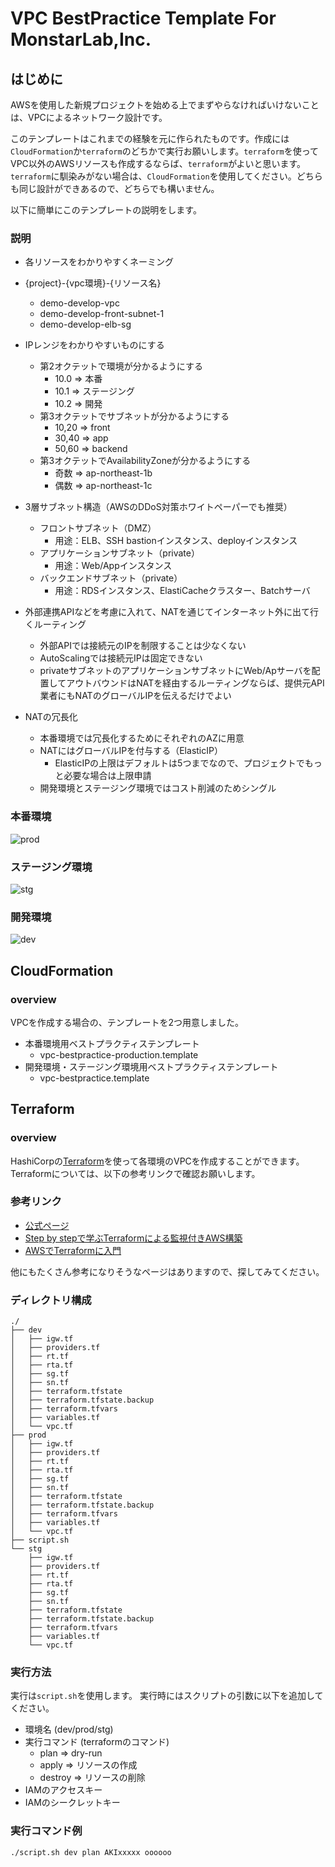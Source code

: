 # VPC BestPractice Template For MonstarLab,Inc.
## はじめに
AWSを使用した新規プロジェクトを始める上でまずやらなければいけないことは、VPCによるネットワーク設計です。

このテンプレートはこれまでの経験を元に作られたものです。作成には`CloudFormation`か`terraform`のどちかで実行お願いします。`terraform`を使ってVPC以外のAWSリソースも作成するならば、`terraform`がよいと思います。`terraform`に馴染みがない場合は、`CloudFormation`を使用してください。どちらも同じ設計ができあるので、どちらでも構いません。

以下に簡単にこのテンプレートの説明をします。

### 説明
- 各リソースをわかりやすくネーミング
 - {project}-{vpc環境}-{リソース名}
    - demo-develop-vpc
    - demo-develop-front-subnet-1
    - demo-develop-elb-sg


- IPレンジをわかりやすいものにする
  - 第2オクテットで環境が分かるようにする
     - 10.0 => 本番
     - 10.1 => ステージング
     - 10.2 => 開発
  - 第3オクテットでサブネットが分かるようにする
     - 10,20 => front
     - 30,40 => app
     - 50,60 => backend
  - 第3オクテットでAvailabilityZoneが分かるようにする
     - 奇数 => ap-northeast-1b
     - 偶数 => ap-northeast-1c


- 3層サブネット構造（AWSのDDoS対策ホワイトペーパーでも推奨）
    - フロントサブネット（DMZ）
      - 用途：ELB、SSH bastionインスタンス、deployインスタンス
    - アプリケーションサブネット（private）
      - 用途：Web/Appインスタンス
    - バックエンドサブネット（private）
      - 用途：RDSインスタンス、ElastiCacheクラスター、Batchサーバ


- 外部連携APIなどを考慮に入れて、NATを通じてインターネット外に出て行くルーティング
    - 外部APIでは接続元のIPを制限することは少なくない
    - AutoScalingでは接続元IPは固定できない
    - privateサブネットのアプリケーションサブネットにWeb/Apサーバを配置してアウトバウンドはNATを経由するルーティングならば、提供元API業者にもNATのグローバルIPを伝えるだけでよい


- NATの冗長化
    - 本番環境では冗長化するためにそれぞれのAZに用意
    - NATにはグローバルIPを付与する（ElasticIP）
      - ElasticIPの上限はデフォルトは5つまでなので、プロジェクトでもっと必要な場合は上限申請
    - 開発環境とステージング環境ではコスト削減のためシングル


### 本番環境
![prod](image/prod.png)


### ステージング環境
![stg](image/stg.png)


### 開発環境
![dev](image/dev.png)


## CloudFormation
### overview
VPCを作成する場合の、テンプレートを2つ用意しました。

- 本番環境用ベストプラクティステンプレート
  - vpc-bestpractice-production.template
- 開発環境・ステージング環境用ベストプラクティステンプレート
  - vpc-bestpractice.template


## Terraform
### overview
HashiCorpの[Terraform](https://www.terraform.io/)を使って各環境のVPCを作成することができます。
Terraformについては、以下の参考リンクで確認お願いします。
### 参考リンク
- [公式ページ](https://www.terraform.io/)
- [Step by stepで学ぶTerraformによる監視付きAWS構築](http://www.slideshare.net/YoTakezawa/terraform-57653858)
- [AWSでTerraformに入門](http://dev.classmethod.jp/cloud/terraform-getting-started-with-aws/)

他にもたくさん参考になりそうなページはありますので、探してみてください。

### ディレクトリ構成
```
./
├── dev
│   ├── igw.tf
│   ├── providers.tf
│   ├── rt.tf
│   ├── rta.tf
│   ├── sg.tf
│   ├── sn.tf
│   ├── terraform.tfstate
│   ├── terraform.tfstate.backup
│   ├── terraform.tfvars
│   ├── variables.tf
│   └── vpc.tf
├── prod
│   ├── igw.tf
│   ├── providers.tf
│   ├── rt.tf
│   ├── rta.tf
│   ├── sg.tf
│   ├── sn.tf
│   ├── terraform.tfstate
│   ├── terraform.tfstate.backup
│   ├── terraform.tfvars
│   ├── variables.tf
│   └── vpc.tf
├── script.sh
└── stg
    ├── igw.tf
    ├── providers.tf
    ├── rt.tf
    ├── rta.tf
    ├── sg.tf
    ├── sn.tf
    ├── terraform.tfstate
    ├── terraform.tfstate.backup
    ├── terraform.tfvars
    ├── variables.tf
    └── vpc.tf
```

### 実行方法
実行は`script.sh`を使用します。
実行時にはスクリプトの引数に以下を追加してください。

- 環境名 (dev/prod/stg)
- 実行コマンド (terraformのコマンド)
  - plan => dry-run
  - apply => リソースの作成
  - destroy => リソースの削除
- IAMのアクセスキー
- IAMのシークレットキー

### 実行コマンド例
`./script.sh dev plan AKIxxxxx oooooo`
